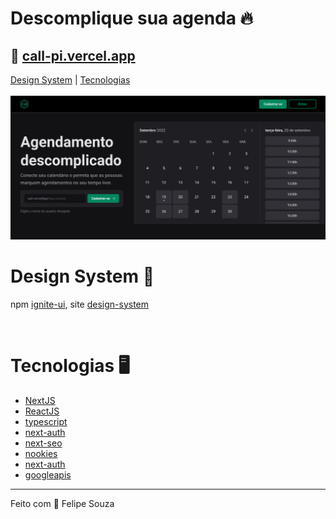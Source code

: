 # Descomplique sua agenda 🔥
## 🔗 <a href="https://call-pi.vercel.app/">call-pi.vercel.app</a>

<div>
  <a href="#design">Design System</a> |
  <a href="#tecnologias">Tecnologias</a>
</div>

<br/>

<img src="./public/capa.png" />

<br/>

<h1 id="design">Design System 🌈</h1> 
<p >
  npm <a href="https://www.npmjs.com/package/ignite-ui">ignite-ui</a>,
  site <a href="https://rocketseat-education.github.io/05-design-system/?path=/story/home--page">design-system</a>
</p>

<br/>

<h1 id="tecnologias">Tecnologias 🖥</h1> 
<ul>
  <li><a href="https://nextjs.org/">NextJS</a></li>
  <li><a href="https://reactjs.org/">ReactJS</a></li>
  <li><a href="https://www.typescriptlang.org/">typescript</a></li>
  <li><a href="https://next-auth.js.org/">next-auth</a></li>
  <li><a href="https://github.com/garmeeh/next-seo">next-seo</a></li>
  <li><a href="https://github.com/maticzav/nookies">nookies</a></li>
  <li><a href="https://next-auth.js.org/">next-auth</a></li>
  <li><a href="https://www.npmjs.com/package/googleapis">googleapis</a></li>
</ul>

<hr/>

<footer>Feito com 💚 Felipe Souza</footer>

